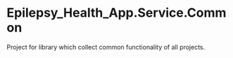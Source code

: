 # Epilepsy_Health_App.Service.Common
Project for library which collect common functionality of all projects.
